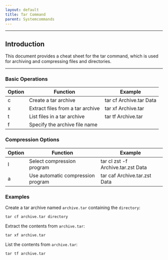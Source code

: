 ```yaml
---
layout: default
title: Tar Command
parent: Systemcommands
---
```


______________________________________________________________________

## Introduction

This document provides a cheat sheet for the tar command, which is used for archiving and compressing files and directories.

______________________________________________________________________

### Basic Operations

| Option | Function                         | Example                 |
| ------ | -------------------------------- | ----------------------- |
| c      | Create a tar archive             | tar cf Archive.tar Data |
| x      | Extract files from a tar archive | tar xf Archive.tar      |
| t      | List files in a tar archive      | tar tf Archive.tar      |
| f      | Specify the archive file name    |                         |

### Compression Options

| Option | Function                          | Example                            |
| ------ | --------------------------------- | ---------------------------------- |
| I      | Select compression program        | tar cI zst -f Archive.tar.zst Data |
| a      | Use automatic compression program | tar caf Archive.tar.zst Data       |

### Examples

Create a tar archive named `archive.tar` containing the `directory`:

```
tar cf archive.tar directory
```

Extract the contents from `archive.tar`:

```
tar xf archive.tar
```

List the contents from `archive.tar`:

```
tar tf archive.tar
```
